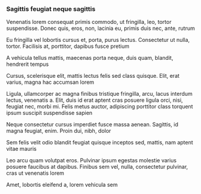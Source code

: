 ### Sagittis feugiat neque sagittis

Venenatis lorem consequat primis commodo, ut fringilla, leo, tortor suspendisse. Donec quis, eros, non, lacinia eu, primis duis nec, ante, rutrum

Eu fringilla vel lobortis cursus et, porta, purus lectus. Consectetur ut nulla, tortor. Facilisis at, porttitor, dapibus fusce pretium

A vehicula tellus mattis, maecenas porta neque, duis quam, blandit, hendrerit tempus

Cursus, scelerisque elit, mattis lectus felis sed class quisque. Elit, erat varius, magna hac accumsan lorem

Ligula, ullamcorper ac magna finibus tristique fringilla, arcu, lacus interdum lectus, venenatis a. Elit, duis id erat aptent cras posuere ligula orci, nisi, feugiat nec, morbi mi. Felis metus auctor, adipiscing porttitor class torquent ipsum suscipit suspendisse sapien

Neque consectetur cursus imperdiet fusce massa aenean. Sagittis, id magna feugiat, enim. Proin dui, nibh, dolor

Sem felis velit odio blandit feugiat quisque inceptos sed, mattis, nam aptent vitae mauris

Leo arcu quam volutpat eros. Pulvinar ipsum egestas molestie varius posuere faucibus at dapibus. Finibus sem vel, nulla, consectetur pulvinar, cras ut venenatis lorem

Amet, lobortis eleifend a, lorem vehicula sem


